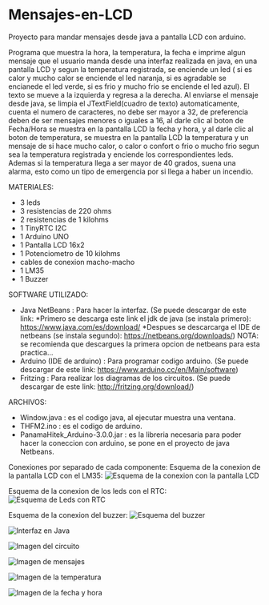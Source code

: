 # Mensajes-en-LCD
Proyecto para mandar mensajes desde java a pantalla LCD con arduino.

Programa que muestra la hora, la temperatura, la fecha e imprime algun mensaje que el usuario manda desde una interfaz realizada en java, en una pantalla LCD y segun la temperatura registrada, se enciende un led ( si es calor y mucho calor se enciende el led naranja, si es agradable se encianede el led verde, si es frio y mucho frio se enciende el led azul). El texto se mueve a la izquierda y regresa a la derecha. Al enviarse el mensaje desde java, se limpia el JTextField(cuadro de texto) automaticamente, cuenta el numero de caracteres, no debe ser mayor a 32, de preferencia deben de ser mensajes menores o iguales a 16, al darle clic al boton de Fecha/Hora se muestra en la pantalla LCD la fecha y hora, y al darle clic al boton de temperatura, se muestra en la pantalla LCD la temperatura y un mensaje de si hace mucho calor, o calor o confort o frio o mucho frio segun sea la temperatura registrada y enciende los correspondientes leds. Ademas si la temperatura llega a ser mayor de 40 grados, suena una alarma, esto como un tipo de emergencia por si llega a haber un incendio.

MATERIALES:
- 3 leds
- 3 resistencias de 220 ohms
- 2 resistencias de 1 kilohms
- 1 TinyRTC I2C
- 1 Arduino UNO
- 1 Pantalla LCD 16x2
- 1 Potenciometro de 10 kilohms
- cables de conexion macho-macho
- 1 LM35
- 1 Buzzer

SOFTWARE UTILIZADO:
- Java NetBeans : Para hacer la interfaz. (Se puede descargar de este link: 
*Primero se descarga este link el jdk de java (se instala primero): https://www.java.com/es/download/
*Despues se descarcarga el IDE de netbeans (se instala segundo): https://netbeans.org/downloads/)
NOTA: se recomienda que descargues la primera opcion de netbeans para esta practica...
- Arduino (IDE de arduino) : Para programar codigo arduino. (Se puede descargar de este link: https://www.arduino.cc/en/Main/software)
- Fritzing : Para realizar los diagramas de los circuitos. (Se puede descargar de este link: http://fritzing.org/download/)

ARCHIVOS:
- Window.java : es el codigo java, al ejecutar muestra una ventana.
- THFM2.ino : es el codigo de arduino.
- PanamaHitek_Arduino-3.0.0.jar : es la libreria necesaria para poder hacer la coneccion con arduino, se pone en el proyecto de java Netbeans.

Conexiones por separado de cada componente:
Esquema de la conexion de la pantalla LCD con el LM35:
![Esquema de la conexion con la pantalla LCD](https://github.com/Sarahi-Perez/Display-serial/blob/master/LCD-LM35.jpg "Esquema de la conexion con la pantalla LCD y el LM35")

Esquema de la conexion de los leds con el RTC:
![Esquema de Leds con RTC](https://github.com/Sarahi-Perez/Display-serial/blob/master/LEDS-RTC.jpg
 "Esquema de leds con RTC")
 
 Esquema de la conexion del buzzer:
![Esquema del buzzer](https://github.com/Sarahi-Perez/Display-serial/blob/master/Buzzer.jpg "Esquema de la conexion del buzzer")
 
 ![Interfaz en Java](https://github.com/Sarahi-Perez/Display-serial/blob/master/java-arduino.jpg "Interfaz en Java")
 
 ![Imagen del circuito](https://github.com/Sarahi-Perez/Display-serial/blob/master/34347177_1702742139807887_8401201084630040576_n.jpg "Circuito armado")
 
 ![Imagen de mensajes](https://github.com/Sarahi-Perez/Display-serial/blob/master/30657331_1654206121328156_1496173654520627200_n.jpg "Mensajes")
 
![Imagen de la temperatura](https://github.com/Sarahi-Perez/Display-serial/blob/master/30689308_1654206111328157_4690709984994918400_n.jpg "Temperatura")

![Imagen de la fecha y hora](https://github.com/Sarahi-Perez/Display-serial/blob/master/30697784_1654206104661491_2917003674179862528_n.jpg "Fecha y hora")
